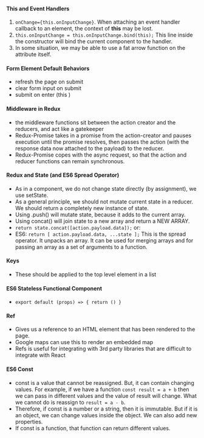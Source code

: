 #### This and Event Handlers 
1. `onChange={this.onInputChange}`. When attaching an event handler callback to an element, the context of **this** may be lost.  
2. `this.onInputChange = this.onInputChange.bind(this);` This line inside the constructor will bind the current component to the handler.
3. In some situation, we may be able to use a fat arrow function on the attribute itself.  

#### Form Element Default Behaviors
- refresh the page on submit 
- clear form input on submit 
- submit on enter  (this ) 

#### Middleware in Redux 
- the middleware functions sit between the action creator and the reducers, and act like a gatekeeper  
- Redux-Promise takes in a promise from the action-creator and pauses execution until the promise resolves, then passes the action (with the response data now attached to the payload) to the reducer. 
- Redux-Promise copes with the async request, so that the action and reducer functions can remain synchronous.  

#### Redux and State (and ES6 Spread Operator)
- As in a component, we do not change state directly (by assignment), we use setState.  
- As a general principle, we should not mutate current state in a reducer. We should return a completely new instance of state. 
- Using .push() will mutate state, because it adds to the current array.
- Using concat() will join state to a new array and return a NEW ARRAY. 
- `return state.concat([action.payload.data]);` or:   
- ES6: `return [ action.payload.data, ...state ];` This is the spread operator. It unpacks an array. It can be used for merging arrays and for passing an array as a set of arguments to a function. 

#### Keys
- These should be applied to the top level element in a list

#### ES6 Stateless Functional Component
- `export default (props) => { return () }`

#### Ref 
- Gives us a reference to an HTML element that has been rendered to the page. 
- Google maps can use this to render an embedded map
- Refs is useful for integrating with 3rd party libraries that are difficult to integrate with React  

#### ES6 Const
- const is a value that cannot be reassigned. But, it can contain changing values. For example, if we have a function `const result = a + b` then we can pass in different values and the value of result will change. What we cannot do is reassign to `result = a - b`. 
- Therefore, if const is a number or a string, then it is immutable. But if it is an object, we can change values inside the object. We can also add new properties. 
- If const is a function, that function can return different values. 
  